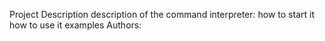 Project Description
description of the command interpreter:
how to start it
how to use it
examples
Authors: